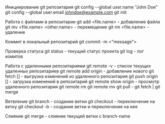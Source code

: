 Инициирование git репозитария
git config --global user.name "John Doe"
git config --global user.email johndoe@example.com
git init

Работа с файлами в репозитарии
git add <file.name> - добавление файла
git mv <file.name> <other.name> - перемещение
git rm <file.name> - удаление

Коммит в локальный репозитарий
git commit -m <"message">

Проверка статуса
git status - текущий статус проекта
git log - лог комитов

Работа с удаленными репозитариями
git remote -v - список текущих удаленных репозитариев
git remote add origin <url> - добавление нового
git fetch [<remote-name>] - выгрузка изменений из удаленного репозитария
git push origin [<branch-name>] - загрузка изменений в репозитарий
git remote show origin - просмотр удаленного репозитария
git remote rm <remote-name>
git remote mv <remote-name>
git pull - git fetch | git merge

Ветвление
git branch <branch-name> - создание ветки
git checkout <branch-name> - переключение на ветку
git checkout -b <branch-name> - создание ветки и переключение на нее

Слияние
git merge <branch-name> - слияние текущей ветки с branch-name